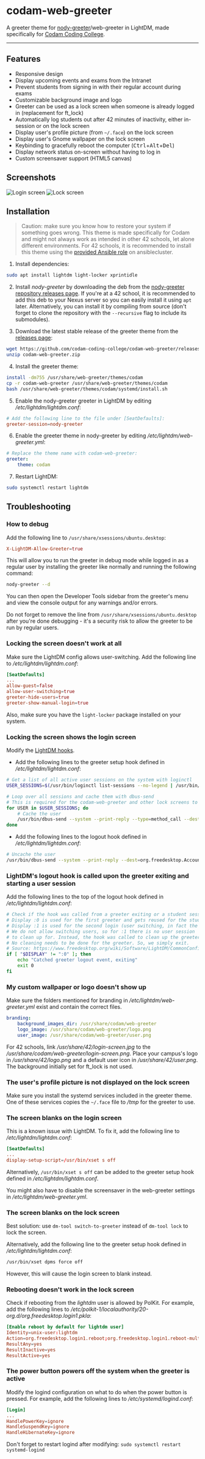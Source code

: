 # codam-web-greeter
A greeter theme for [nody-greeter](https://github.com/JezerM/nody-greeter)/web-greeter in LightDM, made specifically for [Codam Coding College](https://codam.nl/en).

---

## Features

- Responsive design
- Display upcoming events and exams from the Intranet
- Prevent students from signing in with their regular account during exams
- Customizable background image and logo
- Greeter can be used as a lock screen when someone is already logged in (replacement for ft_lock)
- Automatically log students out after 42 minutes of inactivity, either in-session or on the lock screen
- Display user's profile picture (from `~/.face`) on the lock screen
- Display user's Gnome wallpaper on the lock screen
- Keybinding to gracefully reboot the computer (<kbd>Ctrl</kbd>+<kbd>Alt</kbd>+<kbd>Del</kbd>)
- Display network status on-screen without having to log in
- Custom screensaver support (HTML5 canvas)


## Screenshots
![Login screen](promo/login-screen.png)
![Lock screen](promo/lock-screen.png)


## Installation

> Caution: make sure you know how to restore your system if something goes wrong. This theme is made specifically for Codam and might not always work as intended in other 42 schools, let alone different environments. For 42 schools, it is recommended to install this theme using the [provided Ansible role](https://github.com/codam-coding-college/ansible-codam-web-greeter) on ansiblecluster.

1. Install dependencies:
```bash
sudo apt install lightdm light-locker xprintidle
```

2. Install *nody-greeter* by downloading the deb from the [nody-greeter repository releases page](https://github.com/codam-coding-college/nody-greeter/releases). If you're at a 42 school, it is recommended to add this deb to your Nexus server so you can easily install it using `apt` later. Alternatively, you can install it by compiling from source (don't forget to clone the repository with the `--recursive` flag to include its submodules).

4. Download the latest stable release of the greeter theme from the [releases page](https://github.com/codam-coding-college/codam-web-greeter/releases):
```bash
wget https://github.com/codam-coding-college/codam-web-greeter/releases/latest/download/codam-web-greeter.zip
unzip codam-web-greeter.zip
```

4. Install the greeter theme:
```bash
install -dm755 /usr/share/web-greeter/themes/codam
cp -r codam-web-greeter /usr/share/web-greeter/themes/codam
bash /usr/share/web-greeter/themes/codam/systemd/install.sh
```

5. Enable the nody-greeter greeter in LightDM by editing */etc/lightdm/lightdm.conf*:
```conf
# Add the following line to the file under [SeatDefaults]:
greeter-session=nody-greeter
```

6. Enable the greeter theme in nody-greeter by editing */etc/lightdm/web-greeter.yml*:
```yml
# Replace the theme name with codam-web-greeter:
greeter:
    theme: codam
```

7. Restart LightDM:
```bash
sudo systemctl restart lightdm
```


## Troubleshooting

### How to debug
Add the following line to `/usr/share/xsessions/ubuntu.desktop`:
```conf
X-LightDM-Allow-Greeter=true
```

This will allow you to run the greeter in debug mode while logged in as a regular user by installing the greeter like normally and running the following command:
```bash
nody-greeter --d
```

You can then open the Developer Tools sidebar from the greeter's menu and view the console output for any warnings and/or errors.

Do not forget to remove the line from `/usr/share/xsessions/ubuntu.desktop` after you're done debugging - it's a security risk to allow the greeter to be run by regular users.

### Locking the screen doesn't work at all
Make sure the LightDM config allows user-switching. Add the following line to */etc/lightdm/lightdm.conf*:
```conf
[SeatDefaults]
...
allow-guest=false
allow-user-switching=true
greeter-hide-users=true
greeter-show-manual-login=true
```

Also, make sure you have the `light-locker` package installed on your system.

### Locking the screen shows the login screen
Modify the [LightDM hooks](https://www.freedesktop.org/wiki/Software/LightDM/CommonConfiguration/).

- Add the following lines to the greeter setup hook defined in */etc/lightdm/lightdm.conf*:
```bash
# Get a list of all active user sessions on the system with loginctl
USER_SESSIONS=$(/usr/bin/loginctl list-sessions --no-legend | /usr/bin/awk '{print $3}')

# Loop over all sessions and cache them with dbus-send
# This is required for the codam-web-greeter and other lock screens to work properly (fetch the list of users)
for USER in $USER_SESSIONS; do
	# Cache the user
	/usr/bin/dbus-send --system --print-reply --type=method_call --dest=org.freedesktop.Accounts /org/freedesktop/Accounts org.freedesktop.Accounts.CacheUser string:"$USER" || true
done
```

- Add the following lines to the logout hook defined in */etc/lightdm/lightdm.conf*:
```bash
# Uncache the user
/usr/bin/dbus-send --system --print-reply --dest=org.freedesktop.Accounts /org/freedesktop/Accounts org.freedesktop.Accounts.UncacheUser string:$USER || true
```

### LightDM's logout hook is called upon the greeter exiting and starting a user session
Add the following lines to the top of the logout hook defined in */etc/lightdm/lightdm.conf*:
```bash
# Check if the hook was called from a greeter exiting or a student session exiting
# Display :0 is used for the first greeter and gets reused for the student session.
# Display :1 is used for the second login (user switching, in fact the Codam lock screen).
# We do not allow switching users, so for :1 there is no user session
# to clean up for. Instead, the hook was called to clean up the greeter.
# No cleaning needs to be done for the greeter. So, we simply exit.
# Source: https://www.freedesktop.org/wiki/Software/LightDM/CommonConfiguration/
if [ "$DISPLAY" != ":0" ]; then
	echo "Catched greeter logout event, exiting"
	exit 0
fi
```

### My custom wallpaper or logo doesn't show up
Make sure the folders mentioned for branding in */etc/lightdm/web-greeter.yml* exist and contain the correct files.
```yaml
branding:
    background_images_dir: /usr/share/codam/web-greeter
    logo_image: /usr/share/codam/web-greeter/logo.png
    user_image: /usr/share/codam/web-greeter/user.png
```
For 42 schools, link */usr/share/42/login-screen.jpg* to the */usr/share/codam/web-greeter/login-screen.png*. Place your campus's logo in */usr/share/42/logo.png* and a default user icon in */usr/share/42/user.png*. The background initially set for ft_lock is not used.

### The user's profile picture is not displayed on the lock screen
Make sure you install the systemd services included in the greeter theme. One of these services copies the `~/.face` file to */tmp* for the greeter to use.

### The screen blanks on the login screen
This is a known issue with LightDM. To fix it, add the following line to */etc/lightdm/lightdm.conf*:
```conf
[SeatDefaults]
...
display-setup-script=/usr/bin/xset s off
```
Alternatively, `/usr/bin/xset s off` can be added to the greeter setup hook defined in */etc/lightdm/lightdm.conf*.

You might also have to disable the screensaver in the web-greeter settings in */etc/lightdm/web-greeter.yml*.

### The screen blanks on the lock screen
Best solution: use `dm-tool switch-to-greeter` instead of `dm-tool lock` to lock the screen.

Alternatively, add the following line to the greeter setup hook defined in */etc/lightdm/lightdm.conf*:
```bash
/usr/bin/xset dpms force off
```
However, this will cause the login screen to blank instead.

### Rebooting doesn't work in the lock screen
Check if rebooting from the *lightdm* user is allowed by PolKit. For example, add the following lines to */etc/polkit-1/localauthority/20-org.d/org.freedesktop.login1.pkla*:
```conf
[Enable reboot by default for lightdm user]
Identity=unix-user:lightdm
Action=org.freedesktop.login1.reboot;org.freedesktop.login1.reboot-multiple-sessions;org.freedesktop.login1.reboot-ignore-inhibit;
ResultAny=yes
ResultInactive=yes
ResultActive=yes
```

### The power button powers off the system when the greeter is active
Modify the logind configuration on what to do when the power button is pressed. For example, add the following lines to */etc/systemd/logind.conf*:
```conf
[Login]
...
HandlePowerKey=ignore
HandleSuspendKey=ignore
HandleHibernateKey=ignore
```
Don't forget to restart logind after modifying: `sudo systemctl restart systemd-logind`
